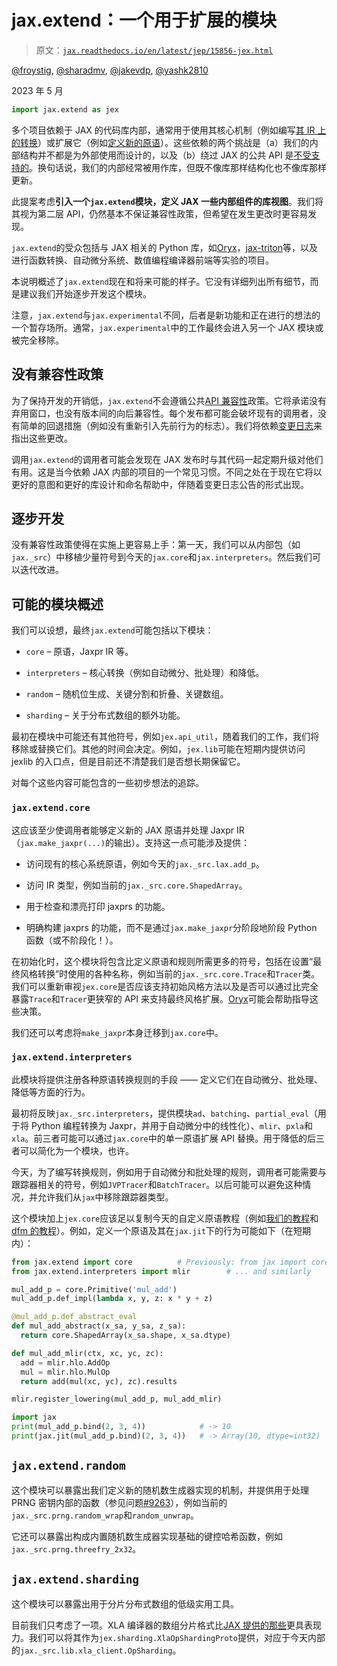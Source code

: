 # jax.extend：一个用于扩展的模块

> 原文：[`jax.readthedocs.io/en/latest/jep/15856-jex.html`](https://jax.readthedocs.io/en/latest/jep/15856-jex.html)

[@froystig](https://github.com/froystig), [@sharadmv](https://github.com/sharadmv), [@jakevdp](https://github.com/jakevdp), [@yashk2810](https://github.com/yashk2810)

2023 年 5 月

```py
import jax.extend as jex 
```

多个项目依赖于 JAX 的代码库内部，通常用于使用其核心机制（例如编写[其 IR 上的转换](https://jax.readthedocs.io/en/latest/notebooks/Writing_custom_interpreters_in_Jax.html)）或扩展它（例如[定义新的原语](https://github.com/dfm/extending-jax)）。这些依赖的两个挑战是（a）我们的内部结构并不都是为外部使用而设计的，以及（b）绕过 JAX 的公共 API 是[不受支持的](https://jax.readthedocs.io/en/latest/api_compatibility.html)。换句话说，我们的内部经常被用作库，但既不像库那样结构化也不像库那样更新。

此提案考虑**引入一个`jax.extend`模块，定义 JAX 一些内部组件的库视图**。我们将其视为第二层 API，仍然基本不保证兼容性政策，但希望在发生更改时更容易发现。

`jax.extend`的受众包括与 JAX 相关的 Python 库，如[Oryx](https://github.com/jax-ml/oryx)，[jax-triton](https://github.com/jax-ml/jax-triton)等，以及进行函数转换、自动微分系统、数值编程编译器前端等实验的项目。

本说明概述了`jax.extend`现在和将来可能的样子。它没有详细列出所有细节，而是建议我们开始逐步开发这个模块。

注意，`jax.extend`与`jax.experimental`不同，后者是新功能和正在进行的想法的一个暂存场所。通常，`jax.experimental`中的工作最终会进入另一个 JAX 模块或被完全移除。

## 没有兼容性政策

为了保持开发的开销低，`jax.extend`不会遵循公共[API 兼容性](https://jax.readthedocs.io/en/latest/api_compatibility.html)政策。它将承诺没有弃用窗口，也没有版本间的向后兼容性。每个发布都可能会破坏现有的调用者，没有简单的回退措施（例如没有重新引入先前行为的标志）。我们将依赖[变更日志](https://jax.readthedocs.io/en/latest/changelog.html)来指出这些更改。

调用`jax.extend`的调用者可能会发现在 JAX 发布时与其代码一起定期升级对他们有用。这是当今依赖 JAX 内部的项目的一个常见习惯。不同之处在于现在它将以更好的意图和更好的库设计和命名帮助中，伴随着变更日志公告的形式出现。

## 逐步开发

没有兼容性政策使得在实施上更容易上手：第一天，我们可以从内部包（如`jax._src`）中移植少量符号到今天的`jax.core`和`jax.interpreters`。然后我们可以迭代改进。

## 可能的模块概述

我们可以设想，最终`jax.extend`可能包括以下模块：

+   `core` – 原语，Jaxpr IR 等。

+   `interpreters` – 核心转换（例如自动微分、批处理）和降低。

+   `random` – 随机位生成、关键分割和折叠、关键数组。

+   `sharding` – 关于分布式数组的额外功能。

最初在模块中可能还有其他符号，例如`jex.api_util`，随着我们的工作，我们将移除或替换它们。其他的时间会决定。例如，`jex.lib`可能在短期内提供访问 jexlib 的入口点，但是目前还不清楚我们是否想长期保留它。

对每个这些内容可能包含的一些初步想法的追踪。

### `jax.extend.core`

这应该至少使调用者能够定义新的 JAX 原语并处理 Jaxpr IR（`jax.make_jaxpr(...)`的输出）。支持这一点可能涉及提供：

+   访问现有的核心系统原语，例如今天的`jax._src.lax.add_p`。

+   访问 IR 类型，例如当前的`jax._src.core.ShapedArray`。

+   用于检查和漂亮打印 jaxprs 的功能。

+   明确构建 jaxprs 的功能，而不是通过`jax.make_jaxpr`分阶段地阶段 Python 函数（或不阶段化！）。

在初始化时，这个模块将包含比定义原语和规则所需更多的符号，包括在设置“最终风格转换”时使用的各种名称，例如当前的`jax._src.core.Trace`和`Tracer`类。我们可以重新审视`jex.core`是否应该支持初始风格方法以及是否可以通过比完全暴露`Trace`和`Tracer`更狭窄的 API 来支持最终风格扩展。[Oryx](https://github.com/jax-ml/oryx)可能会帮助指导这些决策。

我们还可以考虑将`make_jaxpr`本身迁移到`jax.core`中。

### `jax.extend.interpreters`

此模块将提供注册各种原语转换规则的手段 —— 定义它们在自动微分、批处理、降低等方面的行为。

最初将反映`jax._src.interpreters`，提供模块`ad`、`batching`、`partial_eval`（用于将 Python 编程转换为 Jaxpr，并用于自动微分中的线性化）、`mlir`、`pxla`和`xla`。前三者可能可以通过`jax.core`中的单一原语扩展 API 替换。用于降低的后三者可以简化为一个模块，也许。

今天，为了编写转换规则，例如用于自动微分和批处理的规则，调用者可能需要与跟踪器相关的符号，例如`JVPTracer`和`BatchTracer`。以后可能可以避免这种情况，并允许我们从`jax`中移除跟踪器类型。

这个模块加上`jex.core`应该足以复制今天的自定义原语教程（例如[我们的教程](https://jax.readthedocs.io/en/latest/notebooks/How_JAX_primitives_work.html)和[dfm 的教程](https://github.com/dfm/extending-jax)）。例如，定义一个原语及其在`jax.jit`下的行为可能如下（在短期内）：

```py
from jax.extend import core	         # Previously: from jax import core
from jax.extend.interpreters import mlir        # ... and similarly

mul_add_p = core.Primitive('mul_add')
mul_add_p.def_impl(lambda x, y, z: x * y + z)

@mul_add_p.def_abstract_eval
def mul_add_abstract(x_sa, y_sa, z_sa):
  return core.ShapedArray(x_sa.shape, x_sa.dtype)

def mul_add_mlir(ctx, xc, yc, zc):
  add = mlir.hlo.AddOp
  mul = mlir.hlo.MulOp
  return add(mul(xc, yc), zc).results

mlir.register_lowering(mul_add_p, mul_add_mlir)

import jax
print(mul_add_p.bind(2, 3, 4))            # -> 10
print(jax.jit(mul_add_p.bind)(2, 3, 4))   # -> Array(10, dtype=int32) 
```

## `jax.extend.random`

这个模块可以暴露出我们定义新的随机数生成器实现的机制，并提供用于处理 PRNG 密钥内部的函数（参见问题[#9263](https://github.com/google/jax/issues/9263)），例如当前的`jax._src.prng.random_wrap`和`random_unwrap`。

它还可以暴露出构成内置随机数生成器实现基础的键控哈希函数，例如`jax._src.prng.threefry_2x32`。

## `jax.extend.sharding`

这个模块可以暴露出用于分片分布式数组的低级实用工具。

目前我们只考虑了一项。XLA 编译器的数组分片格式比[JAX 提供的那些](https://jax.readthedocs.io/en/latest/jax.sharding.html)更具表现力。我们可以将其作为`jex.sharding.XlaOpShardingProto`提供，对应于今天内部的`jax._src.lib.xla_client.OpSharding`。
